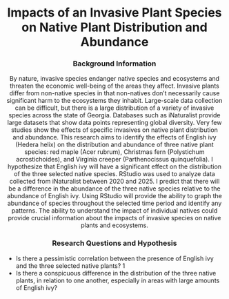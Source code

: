 <h1 align="center">
  Impacts of an Invasive Plant Species on Native Plant Distribution and Abundance
</h1>

<h3 align="center">
  Background Information
</h3>

<p align="center">
   By nature, invasive species endanger native species and ecosystems and threaten the economic well-being of the areas they affect. Invasive plants differ from non-native species in that non-natives don’t necessarily cause significant harm to the ecosystems they inhabit. Large-scale data collection can be difficult, but there is a large distribution of a variety of invasive species across the state of Georgia. Databases such as iNaturalist provide large datasets that show data points representing global diversity. Very few studies show the effects of specific invasives on native plant distribution and abundance. This research aims to identify the effects of English ivy (Hedera helix) on the distribution and abundance of three native plant species: red maple (Acer rubrum), Christmas fern (Polystichum acrostichoides), and Virginia creeper (Parthenocissus quinquefolia). I hypothesize that English ivy will have a significant effect on the distribution of the three selected native species. RStudio was used to analyze data collected from iNaturalist between 2020 and 2025. I predict that there will be a difference in the abundance of the three native species relative to the abundance of English ivy. Using RStudio will provide the ability to graph the abundance of species throughout the selected time period and identify any patterns. The ability to understand the impact of individual natives could provide crucial information about the impacts of invasive species on native plants and ecosystems. 
</p>

<h3 align="center">
  Research Questions and Hypothesis 
</h3>


<p align="center">
  <ul>
  <li>  Is there a pessimistic correlation between the presence of English ivy and the three selected native plants?  1</li>
  <li> Is there a conspicuous difference in the distribution of the three native plants, in relation to one another, especially in areas with large amounts of English ivy?
  <ul>

